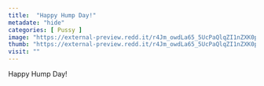 ```yaml
---
title:  "Happy Hump Day!"
metadate: "hide"
categories: [ Pussy ]
image: "https://external-preview.redd.it/r4Jm_owdLa65_5UcPaQlqZI1nZXK0pn0SKeigCf4Yrs.jpg?auto=webp&s=acde6a8c8d5d0893d6b4291d74af9338870de39a"
thumb: "https://external-preview.redd.it/r4Jm_owdLa65_5UcPaQlqZI1nZXK0pn0SKeigCf4Yrs.jpg?width=1080&crop=smart&auto=webp&s=8f3ad84f42cd05c9605e9af87974d76ebf279844"
visit: ""
---
```

Happy Hump Day!
